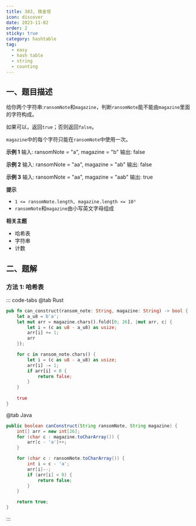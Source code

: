 ```yaml
---
title: 383, 赎金信
icon: discover
date: 2023-11-02
order: 2
sticky: true
category: hashtable
tag: 
  - easy
  - hash table
  - string
  - counting
---
```


## 一、题目描述
给你两个字符串:`ransomNote`和`magazine`，判断`ransomNote`能不能由`magazine`里面的字符构成。

如果可以，返回`true`；否则返回`false`。

`magazine`中的每个字符只能在`ransomNote`中使用一次。

**示例 1**
输入: ransomNote = "a", magazine = "b"
输出: false

**示例 2**
输入: ransomNote = "aa", magazine = "ab"
输出: false

**示例 3**
输入: ransomNote = "aa", magazine = "aab"
输出: true

**提示**

- `1 <= ransomNote.length, magazine.length <= 10⁵`
- `ransomNote`和`magazine`由小写英文字母组成

**相关主题**

- 哈希表
- 字符串
- 计数


## 二、题解
### 方法 1: 哈希表
::: code-tabs
@tab Rust
```rust
pub fn can_construct(ransom_note: String, magazine: String) -> bool {
    let a_u8 = b'a';
    let mut arr = magazine.chars().fold([0; 26], |mut arr, c| {
        let i = (c as u8 - a_u8) as usize;
        arr[i] += 1;
        arr
    });

    for c in ransom_note.chars() {
        let i = (c as u8 - a_u8) as usize;
        arr[i] -= 1;
        if arr[i] < 0 {
            return false;
        }
    }
    
    true
}
```

@tab Java
```java
public boolean canConstruct(String ransomNote, String magazine) {
    int[] arr = new int[26];
    for (char c : magazine.toCharArray()) {
        arr[c - 'a']++;
    }

    for (char c : ransomNote.toCharArray()) {
        int i = c - 'a';
        arr[i]--;
        if (arr[i] < 0) {
            return false;
        }
    }

    return true;
}
```
:::
